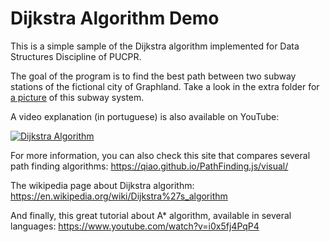 # Dijkstra Algorithm Demo

This is a simple sample of the Dijkstra algorithm implemented for Data Structures Discipline of PUCPR.

The goal of the program is to find the best path between two subway stations of the fictional city of Graphland. Take
a look in the extra folder for [a picture](./extra/subwaySystem.pdf) of this subway system.

A video explanation (in portuguese) is also available on YouTube:

[![Dijkstra Algorithm](http://img.youtube.com/vi/oISzyrbbmwc/0.jpg)](http://www.youtube.com/watch?v=oISzyrbbmwc)

For more information, you can also check this site that compares several path finding algorithms:
https://qiao.github.io/PathFinding.js/visual/

The wikipedia page about Dijkstra algorithm:
https://en.wikipedia.org/wiki/Dijkstra%27s_algorithm

And finally, this great tutorial about A* algorithm, available in several languages:
https://www.youtube.com/watch?v=i0x5fj4PqP4
